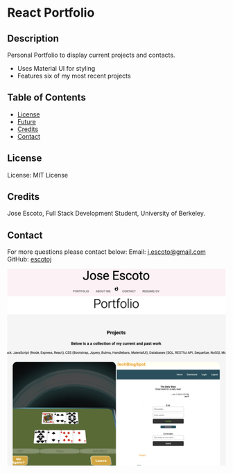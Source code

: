 # React Portfolio 

## Description

Personal Portfolio to display current projects and contacts. 
- Uses Material UI for styling
- Features six of my most recent projects

## Table of Contents

- [License](#License)
- [Future](#Future)
- [Credits](#Credits)
- [Contact](#Contact)

## License

License: MIT License

## Credits

Jose Escoto, Full Stack Development Student, University of Berkeley.

## Contact

For more questions please contact below:
Email: j.escoto@gmail.com
GitHub: [escotoj](https://github.com/escotoj)

![React](public/reactportfolio.png)